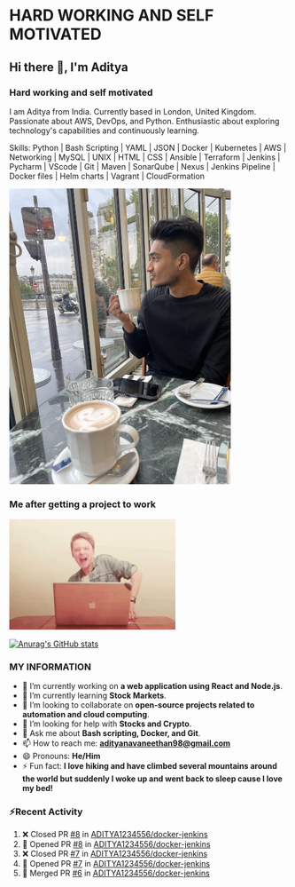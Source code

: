 # HARD WORKING AND SELF MOTIVATED

## Hi there 👋, I'm Aditya
### Hard working and self motivated

I am Aditya from India. Currently based in London, United Kingdom. Passionate about AWS, DevOps, and Python. Enthusiastic about exploring technology's capabilities and continuously learning. 

Skills: Python | Bash Scripting | YAML | JSON | Docker | Kubernetes | AWS | Networking | MySQL | UNIX | HTML | CSS |  Ansible | Terraform | Jenkins | Pycharm | VScode | Git | Maven | SonarQube | Nexus | Jenkins Pipeline | Docker files | Helm charts | Vagrant | CloudFormation

<img src="https://github.com/ADITYA1234556/ADITYA1234556/blob/main/unnamed.jpg" width = 400 />

### Me after getting a project to work
<img src="https://github.com/ADITYA1234556/ADITYA1234556/blob/main/dance-excited.gif" width = 300 />


[![Anurag's GitHub stats](https://github-readme-stats-eight-chi-50.vercel.app/api?username=ADITYA1234556&show_icons=true&theme=radical&count_private=true)](https://github.com/anuraghazra/github-readme-stats)



### MY INFORMATION 

- 🔭 I’m currently working on **a web application using React and Node.js**.
- 🌱 I’m currently learning **Stock Markets**.
- 👯 I’m looking to collaborate on **open-source projects related to automation and cloud computing**.
- 🤔 I’m looking for help with **Stocks and Crypto**.
- 💬 Ask me about **Bash scripting, Docker, and Git**.
- 📫 How to reach me: **adityanavaneethan98@gmail.com**
- 😄 Pronouns: **He/Him**
- ⚡ Fun fact: **I love hiking and have climbed several mountains around the world but suddenly I woke up and went back to sleep cause I love my bed!**

### ⚡Recent Activity
<!--START_SECTION:activity-->
1. ❌ Closed PR [#8](https://github.com/ADITYA1234556/docker-jenkins/pull/8) in [ADITYA1234556/docker-jenkins](https://github.com/ADITYA1234556/docker-jenkins)
2. 💪 Opened PR [#8](https://github.com/ADITYA1234556/docker-jenkins/pull/8) in [ADITYA1234556/docker-jenkins](https://github.com/ADITYA1234556/docker-jenkins)
3. ❌ Closed PR [#7](https://github.com/ADITYA1234556/docker-jenkins/pull/7) in [ADITYA1234556/docker-jenkins](https://github.com/ADITYA1234556/docker-jenkins)
4. 💪 Opened PR [#7](https://github.com/ADITYA1234556/docker-jenkins/pull/7) in [ADITYA1234556/docker-jenkins](https://github.com/ADITYA1234556/docker-jenkins)
5. 🎉 Merged PR [#6](https://github.com/ADITYA1234556/docker-jenkins/pull/6) in [ADITYA1234556/docker-jenkins](https://github.com/ADITYA1234556/docker-jenkins)
<!--END_SECTION:activity-->
